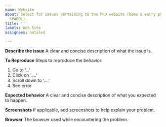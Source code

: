 ```yaml
---
name: Website
about: Select for issues pertaining to the PRO website (home & entry pages, searches,
  SPARQL).
title: ''
labels: Web Site
assignees: nataled

---
```


**Describe the issue**
A clear and concise description of what the issue is.

**To Reproduce**
Steps to reproduce the behavior:
1. Go to '...'
2. Click on '....'
3. Scroll down to '....'
4. See error

**Expected behavior**
A clear and concise description of what you expected to happen.

**Screenshots**
If applicable, add screenshots to help explain your problem.

**Browser**
The browser used while encountering the problem.
